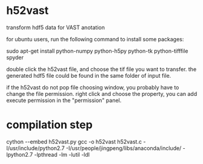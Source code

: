 # h52vast
transform hdf5 data for VAST anotation

for ubuntu users, run the following command to install some packages:

sudo apt-get install python-numpy python-h5py python-tk python-tifffile spyder

double click the h52vast file, and choose the tif file you want to transfer. the generated hdf5 file could be found in the same folder of input file.

if the h52vast do not pop file choosing window, you probably have to change the file permission. right click and choose the property, you can add execute permission in the "permission" panel.

# compilation step
cython --embed h52vast.py
gcc -o h52vast h52vast.c -I/usr/include/python2.7 -I/usr/people/jingpeng/libs/anaconda/include/ -lpython2.7 -lpthread -lm -lutil -ldl
